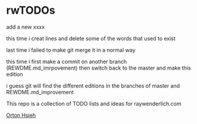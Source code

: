 # rwTODOs

add a new xxxx

this time i creat lines and delete some of the words that used to exist

last time i failed to make git merge it in a normal way

this time i first make a commit on another branch (REWDME.md_imrpovement) then switch back to the master and make this edition

i guess git will find the different editions in the branches of master and REWDME.md_improvement

This repo is a collection of TODO lists and ideas for raywenderlich.com

[Orton Hsieh](www.google.com)
